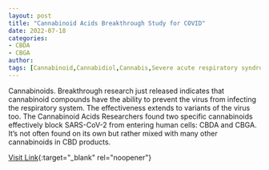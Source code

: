 ```yaml
---
layout: post
title: "Cannabinoid Acids Breakthrough Study for COVID"
date: 2022-07-18
categories:
- CBDA
- CBGA
author: 
tags: [Cannabinoid,Cannabidiol,Cannabis,Severe acute respiratory syndrome coronavirus 2,Drugs,Cannabaceae,Health sciences,Diseases and disorders,Medicine,Medical specialties,Clinical medicine,Epidemiology,Health]
---
```



Cannabinoids. Breakthrough research just released indicates that cannabinoid compounds have the ability to prevent the virus from infecting the respiratory system. The effectiveness extends to variants of the virus too. The Cannabinoid Acids  Researchers found two specific cannabinoids effectively block SARS-CoV-2 from entering human cells: CBDA and CBGA. It’s not often found on its own but rather mixed with many other cannabinoids in CBD products.

[Visit Link](https://cbdscience.com/cannabinoids-acids-breakthrough-study-for-covid/){:target="_blank" rel="noopener"}


